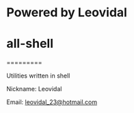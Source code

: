 # Powered by Leovidal
# all-shell
=========

Utilities written in shell

Nickname: Leovidal

Email: leovidal_23@hotmail.com

